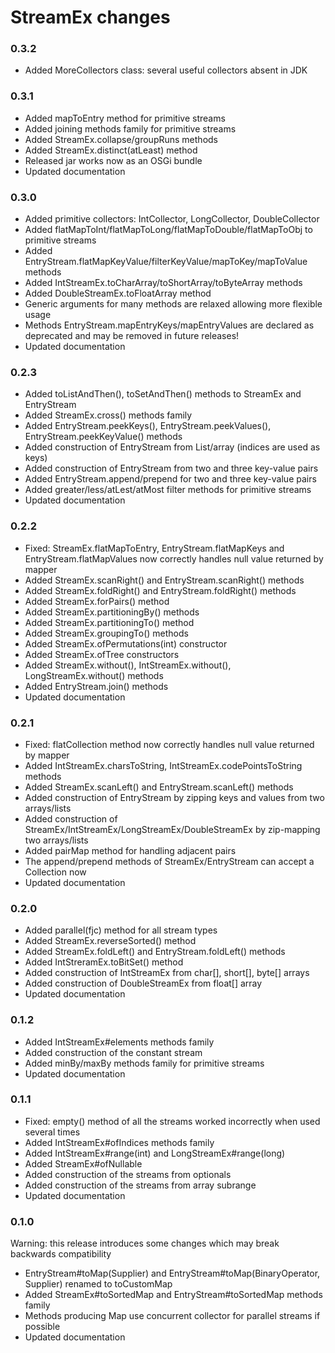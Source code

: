# StreamEx changes

### 0.3.2

* Added MoreCollectors class: several useful collectors absent in JDK

### 0.3.1

* Added mapToEntry method for primitive streams
* Added joining methods family for primitive streams
* Added StreamEx.collapse/groupRuns methods
* Added StreamEx.distinct(atLeast) method
* Released jar works now as an OSGi bundle
* Updated documentation

### 0.3.0

* Added primitive collectors: IntCollector, LongCollector, DoubleCollector
* Added flatMapToInt/flatMapToLong/flatMapToDouble/flatMapToObj to primitive streams
* Added EntryStream.flatMapKeyValue/filterKeyValue/mapToKey/mapToValue methods
* Added IntStreamEx.toCharArray/toShortArray/toByteArray methods
* Added DoubleStreamEx.toFloatArray method
* Generic arguments for many methods are relaxed allowing more flexible usage
* Methods EntryStream.mapEntryKeys/mapEntryValues are declared as deprecated and may be removed in future releases!
* Updated documentation

### 0.2.3

* Added toListAndThen(), toSetAndThen() methods to StreamEx and EntryStream
* Added StreamEx.cross() methods family
* Added EntryStream.peekKeys(), EntryStream.peekValues(), EntryStream.peekKeyValue() methods
* Added construction of EntryStream from List/array (indices are used as keys)
* Added construction of EntryStream from two and three key-value pairs
* Added EntryStream.append/prepend for two and three key-value pairs
* Added greater/less/atLest/atMost filter methods for primitive streams
* Updated documentation

### 0.2.2

* Fixed: StreamEx.flatMapToEntry, EntryStream.flatMapKeys and EntryStream.flatMapValues now correctly handles null value returned by mapper
* Added StreamEx.scanRight() and EntryStream.scanRight() methods
* Added StreamEx.foldRight() and EntryStream.foldRight() methods
* Added StreamEx.forPairs() method
* Added StreamEx.partitioningBy() methods
* Added StreamEx.partitioningTo() method
* Added StreamEx.groupingTo() methods
* Added StreamEx.ofPermutations(int) constructor
* Added StreamEx.ofTree constructors
* Added StreamEx.without(), IntStreamEx.without(), LongStreamEx.without() methods
* Added EntryStream.join() methods
* Updated documentation

### 0.2.1

* Fixed: flatCollection method now correctly handles null value returned by mapper
* Added IntStreamEx.charsToString, IntStreamEx.codePointsToString methods
* Added StreamEx.scanLeft() and EntryStream.scanLeft() methods
* Added construction of EntryStream by zipping keys and values from two arrays/lists
* Added construction of StreamEx/IntStreamEx/LongStreamEx/DoubleStreamEx by zip-mapping two arrays/lists
* Added pairMap method for handling adjacent pairs
* The append/prepend methods of StreamEx/EntryStream can accept a Collection now 
* Updated documentation

### 0.2.0

* Added parallel(fjc) method for all stream types
* Added StreamEx.reverseSorted() method
* Added StreamEx.foldLeft() and EntryStream.foldLeft() methods
* Added IntStreramEx.toBitSet() method
* Added construction of IntStreamEx from char[], short[], byte[] arrays
* Added construction of DoubleStreamEx from float[] array
* Updated documentation

### 0.1.2

* Added IntStreamEx#elements methods family
* Added construction of the constant stream
* Added minBy/maxBy methods family for primitive streams
* Updated documentation

### 0.1.1

* Fixed: empty() method of all the streams worked incorrectly when used several times
* Added IntStreamEx#ofIndices methods family
* Added IntStreamEx#range(int) and LongStreamEx#range(long)
* Added StreamEx#ofNullable
* Added construction of the streams from optionals
* Added construction of the streams from array subrange
* Updated documentation

### 0.1.0

Warning: this release introduces some changes which may break backwards compatibility

* EntryStream#toMap(Supplier) and EntryStream#toMap(BinaryOperator, Supplier) renamed to toCustomMap
* Added StreamEx#toSortedMap and EntryStream#toSortedMap methods family
* Methods producing Map use concurrent collector for parallel streams if possible
* Updated documentation
